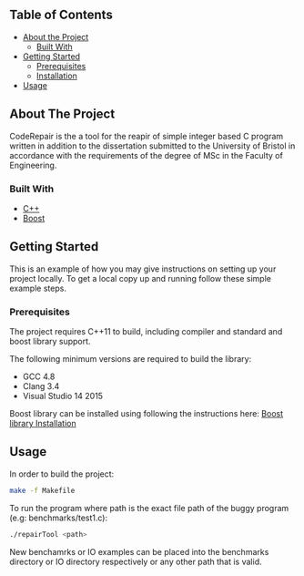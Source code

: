 ## Table of Contents

* [About the Project](#about-the-project)
  * [Built With](#built-with)
* [Getting Started](#getting-started)
  * [Prerequisites](#prerequisites)
  * [Installation](#installation)
* [Usage](#usage)


## About The Project
CodeRepair is the a tool for the reapir of simple integer based C program written in addition to the dissertation submitted to the University of Bristol in accordance with the requirements of the degree of MSc in the Faculty of Engineering.


### Built With
* [C++](https://isocpp.org/)
* [Boost](https://www.boost.org/)

## Getting Started

This is an example of how you may give instructions on setting up your project locally.
To get a local copy up and running follow these simple example steps.

### Prerequisites

The project requires C++11 to build,
including compiler and standard and boost library support.

The following minimum versions are required to build the library:

* GCC 4.8
* Clang 3.4
* Visual Studio 14 2015

Boost library can be installed using following the instructions here: [Boost library Installation](https://www.boost.org/doc/libs/1_66_0/more/getting_started/unix-variants.html)

<!-- USAGE EXAMPLES -->
## Usage

In order to build the project:

```sh
make -f Makefile
```

To run the program where path is the exact file path of the buggy program (e.g: benchmarks/test1.c):

```sh
./repairTool <path>
```

New benchamrks or IO examples can be placed into the benchmarks directory or IO directory respectively or any other path that is valid.
